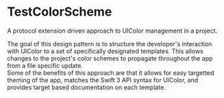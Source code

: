 # TestColorScheme
A protocol extension driven approach to UIColor management in a project.


The goal of this design pattern is to structure the developer's interaction with UIColor to a set of specifically designated templates.  This allows changes to the project's color schemes to propagate throughout the app from a file specific update.  
Some of the benefits of this approach are that it allows for easy targetted theming of the app, matches the Swift 3 API syntax for UIColor, and provides target based documentation on each template.

